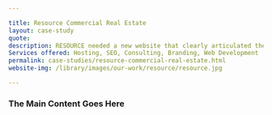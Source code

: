 ```yaml
---

title: Resource Commercial Real Estate
layout: case-study
quote: 
description: RESOURCE needed a new website that clearly articulated their brand, reached their users and converted leads. Skymouse built them a custom Wordpress them, helped them write their web copy and oversaw design and layout for the new site. Traffic has since then increased by 30%. 
Services offered: Hosting, SEO, Consulting, Branding, Web Development
permalink: case-studies/resource-commercial-real-estate.html
website-img: /library/images/our-work/resource/resource.jpg

---
```


### The Main Content Goes Here